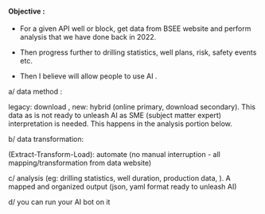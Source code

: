 #### Objective : 
* For a given API well or block, get data from BSEE website and perform analysis that we have done back in 2022. 

* Then progress further to drilling statistics, well plans, risk, safety events etc. 

* Then I believe will allow people to use AI .

a/ data method : 

legacy: download , new: hybrid (online primary, download secondary). This data as is not ready to unleash AI as SME (subject matter expert) interpretation is needed. This happens in the analysis portion below.

b/ data transformation:

 (Extract-Transform-Load): automate (no manual interruption - all mapping/transformation from data website)

c/ analysis (eg: drilling statistics, well duration, production data, ). A mapped and organized output (json, yaml format ready to unleash AI)

d/ you can run your AI bot on it